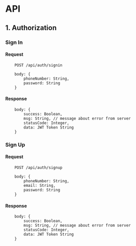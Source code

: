 # API
## 1. Authorization
### Sign In
#### Request
```
    POST /api/auth/signin

    body: {
        phoneNumber: String,
        password: String
    }
```
#### Response
```
    body: {
        success: Boolean,
        msg: String, // message about error from server
        statusCode: Integer,
        data: JWT Token String
    }
```

### Sign Up
#### Request
```
    POST /api/auth/signup

    body: {
        phoneNumber: String,
        email: String,
        password: String
    }
```
#### Response
```
    body: {
        success: Boolean,
        msg: String, // message about error from server
        statusCode: Integer,
        data: JWT Token String
    }
```